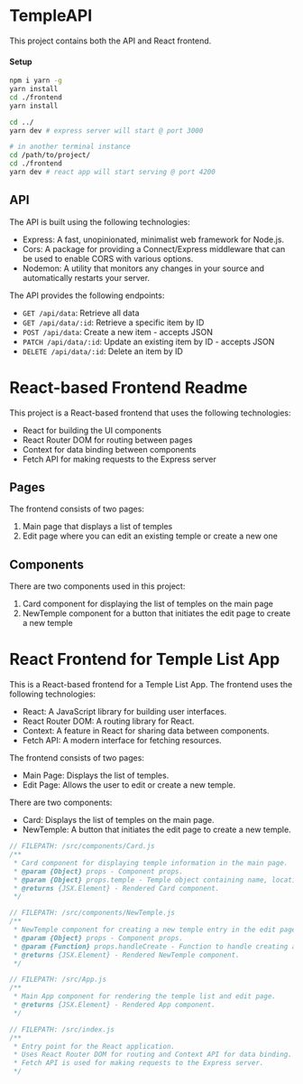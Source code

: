 # TempleAPI

This project contains both the API and React frontend.

#### Setup

```sh
npm i yarn -g
yarn install
cd ./frontend
yarn install

cd ../
yarn dev # express server will start @ port 3000

# in another terminal instance
cd /path/to/project/
cd ./frontend
yarn dev # react app will start serving @ port 4200

```

## API

The API is built using the following technologies:

- Express: A fast, unopinionated, minimalist web framework for Node.js.
- Cors: A package for providing a Connect/Express middleware that can be used to enable CORS with various options.
- Nodemon: A utility that monitors any changes in your source and automatically restarts your server.

The API provides the following endpoints:

- `GET /api/data`: Retrieve all data
- `GET /api/data/:id`: Retrieve a specific item by ID
- `POST /api/data`: Create a new item - accepts JSON
- `PATCH /api/data/:id`: Update an existing item by ID - accepts JSON
- `DELETE /api/data/:id`: Delete an item by ID

# React-based Frontend Readme

This project is a React-based frontend that uses the following technologies:

- React for building the UI components
- React Router DOM for routing between pages
- Context for data binding between components
- Fetch API for making requests to the Express server

## Pages

The frontend consists of two pages:

1. Main page that displays a list of temples
2. Edit page where you can edit an existing temple or create a new one

## Components

There are two components used in this project:

1. Card component for displaying the list of temples on the main page
2. NewTemple component for a button that initiates the edit page to create a new temple

# React Frontend for Temple List App

This is a React-based frontend for a Temple List App. The frontend uses the following technologies:

- React: A JavaScript library for building user interfaces.
- React Router DOM: A routing library for React.
- Context: A feature in React for sharing data between components.
- Fetch API: A modern interface for fetching resources.

The frontend consists of two pages:

- Main Page: Displays the list of temples.
- Edit Page: Allows the user to edit or create a new temple.

There are two components:

- Card: Displays the list of temples on the main page.
- NewTemple: A button that initiates the edit page to create a new temple.

```js
// FILEPATH: /src/components/Card.js
/**
 * Card component for displaying temple information in the main page.
 * @param {Object} props - Component props.
 * @param {Object} props.temple - Temple object containing name, location, and image URL.
 * @returns {JSX.Element} - Rendered Card component.
 */

// FILEPATH: /src/components/NewTemple.js
/**
 * NewTemple component for creating a new temple entry in the edit page.
 * @param {Object} props - Component props.
 * @param {Function} props.handleCreate - Function to handle creating a new temple entry.
 * @returns {JSX.Element} - Rendered NewTemple component.
 */

// FILEPATH: /src/App.js
/**
 * Main App component for rendering the temple list and edit page.
 * @returns {JSX.Element} - Rendered App component.
 */

// FILEPATH: /src/index.js
/**
 * Entry point for the React application.
 * Uses React Router DOM for routing and Context API for data binding.
 * Fetch API is used for making requests to the Express server.
 */
```
